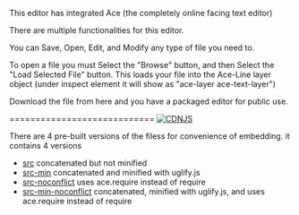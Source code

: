 This editor has integrated Ace (the completely online facing text editor)

There are multiple functionalities for this editor.

You can Save, Open, Edit, and Modify any type of file you need to.

To open a file you must Select the "Browse" button, and then Select the "Load Selected File" button.
  This loads your file into the Ace-Line layer object (under inspect element it will show as "ace-layer ace-text-layer")
  
Download the file from here and you have a packaged editor for public use.

============================
[![CDNJS](https://img.shields.io/cdnjs/v/ace.svg)](https://cdnjs.com/libraries/ace)

There are 4 pre-built versions of the filess for convenience of embedding.
it contains 4 versions
 * [src](https://github.com/ajaxorg/ace-builds/tree/master/src)              concatenated but not minified
 * [src-min](https://github.com/ajaxorg/ace-builds/tree/master/src-min)      concatenated and minified with uglify.js
 * [src-noconflict](https://github.com/ajaxorg/ace-builds/tree/master/src-noconflict)      uses ace.require instead of require
 * [src-min-noconflict](https://github.com/ajaxorg/ace-builds/tree/master/src-min-noconflict)      concatenated, minified with uglify.js, and uses ace.require instead of require
